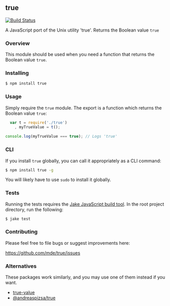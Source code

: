 ## true

[![Build Status](https://travis-ci.org/mde/true.png)](https://travis-ci.org/mde/true)

A JavaScript port of the Unix utility 'true'. Returns the Boolean value `true`

### Overview

This module should be used when you need a function that returns the Boolean
value `true`.

### Installing

```bash
$ npm install true
```

### Usage

Simply require the `true` module. The export is a function which returns the
Boolean value `true`:

```javascript
  var t = require('./true')
    , myTrueValue = t();

console.log(myTrueValue === true); // Logs 'true'
```

### CLI

If you install `true` globally, you can call it appropriately as a CLI command:

```bash
$ npm install true -g
```

You will likely have to use `sudo` to install it globally.

### Tests

Running the tests requires the [Jake JavaScript build
tool](https://github.com/mde/jake). In the root project directory, run the
following:

```bash
$ jake test
```

### Contributing

Please feel free to file bugs or suggest improvements here:

https://github.com/mde/true/issues

### Alternatives

These packages work similarly, and you may use one of them instead if you want.

- [true-value](https://github.com/10xEngineersQualityProgramming/TrueValue.js)
- [@andreaspizsa/true](https://github.com/andreaspizsa/true)
